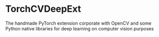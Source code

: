 # TorchCVDeepExt
The handmade PyTorch extension corporate with OpenCV and some Python native libraries for deep learning on computer vision purposes 
